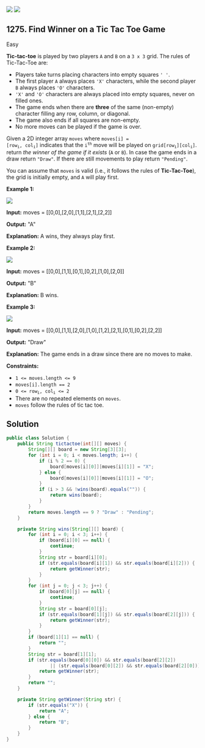 [![](https://img.shields.io/github/stars/javadev/LeetCode-in-Java?label=Stars&style=flat-square)](https://github.com/javadev/LeetCode-in-Java)
[![](https://img.shields.io/github/forks/javadev/LeetCode-in-Java?label=Fork%20me%20on%20GitHub%20&style=flat-square)](https://github.com/javadev/LeetCode-in-Java/fork)

## 1275\. Find Winner on a Tic Tac Toe Game

Easy

**Tic-tac-toe** is played by two players `A` and `B` on a `3 x 3` grid. The rules of Tic-Tac-Toe are:

*   Players take turns placing characters into empty squares `' '`.
*   The first player `A` always places `'X'` characters, while the second player `B` always places `'O'` characters.
*   `'X'` and `'O'` characters are always placed into empty squares, never on filled ones.
*   The game ends when there are **three** of the same (non-empty) character filling any row, column, or diagonal.
*   The game also ends if all squares are non-empty.
*   No more moves can be played if the game is over.

Given a 2D integer array `moves` where <code>moves[i] = [row<sub>i</sub>, col<sub>i</sub>]</code> indicates that the <code>i<sup>th</sup></code> move will be played on <code>grid[row<sub>i</sub>][col<sub>i</sub>]</code>. return _the winner of the game if it exists_ (`A` or `B`). In case the game ends in a draw return `"Draw"`. If there are still movements to play return `"Pending"`.

You can assume that `moves` is valid (i.e., it follows the rules of **Tic-Tac-Toe**), the grid is initially empty, and `A` will play first.

**Example 1:**

![](https://assets.leetcode.com/uploads/2021/09/22/xo1-grid.jpg)

**Input:** moves = \[\[0,0],[2,0],[1,1],[2,1],[2,2]]

**Output:** "A"

**Explanation:** A wins, they always play first.

**Example 2:**

![](https://assets.leetcode.com/uploads/2021/09/22/xo2-grid.jpg)

**Input:** moves = \[\[0,0],[1,1],[0,1],[0,2],[1,0],[2,0]]

**Output:** "B"

**Explanation:** B wins.

**Example 3:**

![](https://assets.leetcode.com/uploads/2021/09/22/xo3-grid.jpg)

**Input:** moves = \[\[0,0],[1,1],[2,0],[1,0],[1,2],[2,1],[0,1],[0,2],[2,2]]

**Output:** "Draw"

**Explanation:** The game ends in a draw since there are no moves to make.

**Constraints:**

*   `1 <= moves.length <= 9`
*   `moves[i].length == 2`
*   <code>0 <= row<sub>i</sub>, col<sub>i</sub> <= 2</code>
*   There are no repeated elements on `moves`.
*   `moves` follow the rules of tic tac toe.

## Solution

```java
public class Solution {
    public String tictactoe(int[][] moves) {
        String[][] board = new String[3][3];
        for (int i = 0; i < moves.length; i++) {
            if (i % 2 == 0) {
                board[moves[i][0]][moves[i][1]] = "X";
            } else {
                board[moves[i][0]][moves[i][1]] = "O";
            }
            if (i > 3 && !wins(board).equals("")) {
                return wins(board);
            }
        }
        return moves.length == 9 ? "Draw" : "Pending";
    }

    private String wins(String[][] board) {
        for (int i = 0; i < 3; i++) {
            if (board[i][0] == null) {
                continue;
            }
            String str = board[i][0];
            if (str.equals(board[i][1]) && str.equals(board[i][2])) {
                return getWinner(str);
            }
        }
        for (int j = 0; j < 3; j++) {
            if (board[0][j] == null) {
                continue;
            }
            String str = board[0][j];
            if (str.equals(board[1][j]) && str.equals(board[2][j])) {
                return getWinner(str);
            }
        }
        if (board[1][1] == null) {
            return "";
        }
        String str = board[1][1];
        if (str.equals(board[0][0]) && str.equals(board[2][2])
                || (str.equals(board[0][2]) && str.equals(board[2][0]))) {
            return getWinner(str);
        }
        return "";
    }

    private String getWinner(String str) {
        if (str.equals("X")) {
            return "A";
        } else {
            return "B";
        }
    }
}
```